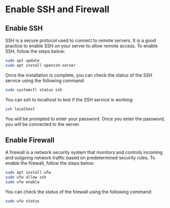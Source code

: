# Enable SSH and Firewall

## Enable SSH

SSH is a secure protocol used to connect to remote servers. It is a good practice to enable SSH on your server to allow remote access. To enable SSH, follow the steps below:

```bash
sudo apt update
sudo apt install openssh-server
```

Once the installation is complete, you can check the status of the SSH service using the following command:

```bash
sudo systemctl status ssh
```

You can ssh to localhost to test if the SSH service is working:

```bash
ssh localhost
```

You will be prompted to enter your password. Once you enter the password, you will be connected to the server.

## Enable Firewall

A firewall is a network security system that monitors and controls incoming and outgoing network traffic based on predetermined security rules. To enable the firewall, follow the steps below:

```bash
sudo apt install ufw
sudo ufw allow ssh
sudo ufw enable
```

You can check the status of the firewall using the following command:

```bash
sudo ufw status
```
